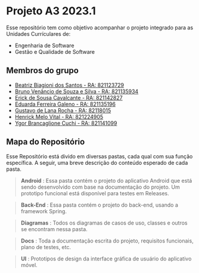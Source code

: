 # Projeto A3 2023.1

Esse repositório tem como objetivo acompanhar o projeto integrado para 
as Unidades Currículares de:

 - Engenharia de Software
 - Gestão e Qualidade de Software

## Membros do grupo

- [Beatriz Biagioni dos Santos - RA: 821123729](https://github.com/BeatrizBiagioni)
- [Bruno Venâncio de Souza e Silva - RA: 821135934](https://www.github.com/d4rkwav3)
- [Erick de Sousa Cavalcante - RA: 821142827](https://github.com/Zhyrot)
- [Eduarda Ferreira Galeno - RA: 821135196](https://github.com/DUDAGALENO)
- [Gustavo de Lana Rocha - RA: 82118015](https://github.com/GuuhLana)
- [Henrick Melo Vital - RA: 821224905](https://github.com/henrickmelovital)
- [Ygor Brancaglione Cuchi - RA: 821141099](https://github.com/YgorBCuchi)

## Mapa do Repositório

Esse Repositório está divido em diversas pastas, cada qual com sua função específica.
A seguir, uma breve descrição do conteúdo esperado de cada pasta.

> **Android**
: Essa pasta contém o projeto do aplicativo Android que está sendo desenvolvido com base na documentação do projeto. Um prototipo funcional está disponível para testes em Releases.

> **Back-End**
: Essa pasta contém o projeto do back-end, usando a framework Spring.

> **Diagramas**
: Todos os diagramas de casos de uso, classes e outros se encontram nessa pasta.

> **Docs**
: Toda a documentação escrita do projeto, requisitos funcionais, plano de testes, etc.

> **UI**
: Prototipos de design da interface gráfica de usuário do aplicativo móvel.